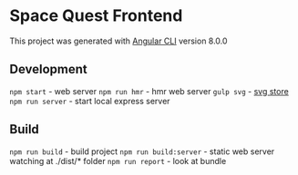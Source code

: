 # Space Quest Frontend
This project was generated with [Angular CLI](https://github.com/angular/angular-cli) version 8.0.0

## Development
`npm start` - web server
`npm run hmr` - hmr web server
`gulp svg` - [svg store](http://wsm-0911:3003/other/svg-store) 
`npm run server` - start local express server

## Build
`npm run build` - build project
`npm run build:server` - static web server watching at ./dist/* folder 
`npm run report` - look at bundle

